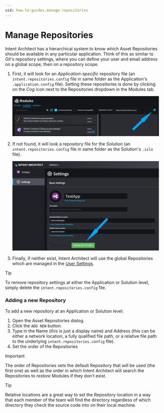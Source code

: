 ```yaml
---
uid: how-to-guides.manage-repositories
---
```

# Manage Repositories
Intent Architect has a hierarchical system to know which Asset Repositories should be available in any particular application.
Think of this as similar to _Git_'s repository settings, where you can define your user and email address on a global scope, then on a repository scope.

1. First, it will look for an _Application-specific_ repository file (an `intent.repositories.config` file in same folder as the Application's `.application.config` file). Setting these repositories is done by clicking on the _Cog_ icon next to the Repositories dropdown in the Modules tab.

    ![Application Manage Repositories](images/modules-manage-repositories.png)

2. If not found, it will look a repository file for the _Solution_ (an `intent.repositories.config` file in same folder as the Solution's `.isln` file). 

    ![Solution Manage Repositories](images/solution-manage-repositories.png)

3. Finally, if neither exist, Intent Architect will use the global Repositories which are managed in the [User Settings](xref:how-to-guides.change-user-settings).

>[!TIP]
>To remove repository settings at either the Application or Solution level, simply delete the `intent.repositories.config` file.

### Adding a new Repository
To add a new repository at an Application or Solution level:

1. Open the Asset Repositories dialog.
2. Click the `ADD NEW` button.
3. Type in the Name (this is just a display name) and Address (this can be either a network location, a fully qualified file path, or a relative file path to the underlying `intent.repositories.config` file).
4. Set the order of the Repositories

>[!IMPORTANT]
>The order of Repositories sets the default Repository that will be used (the first one) as well as the order in which Intent Architect will search the Repositories to _restore_ Modules if they don't exist.

>[!TIP]
>Relative locations are a great way to set the Repository location in a way that each member of the team will find the directory regardless of which directory they check the source code into on their local machine.
